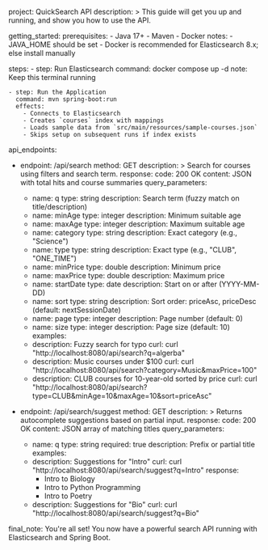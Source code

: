 project: QuickSearch API
description: >
This guide will get you up and running, and show you how to use the API.

getting_started:
prerequisites: - Java 17+ - Maven - Docker
notes: - JAVA_HOME should be set - Docker is recommended for Elasticsearch 8.x; else install manually

steps: - step: Run Elasticsearch
command: docker compose up -d
note: Keep this terminal running

    - step: Run the Application
      command: mvn spring-boot:run
      effects:
        - Connects to Elasticsearch
        - Creates `courses` index with mappings
        - Loads sample data from `src/main/resources/sample-courses.json`
        - Skips setup on subsequent runs if index exists

api_endpoints:

- endpoint: /api/search
  method: GET
  description: >
  Search for courses using filters and search term.
  response:
  code: 200 OK
  content: JSON with total hits and course summaries
  query_parameters:

  - name: q
    type: string
    description: Search term (fuzzy match on title/description)
  - name: minAge
    type: integer
    description: Minimum suitable age
  - name: maxAge
    type: integer
    description: Maximum suitable age
  - name: category
    type: string
    description: Exact category (e.g., "Science")
  - name: type
    type: string
    description: Exact type (e.g., "CLUB", "ONE_TIME")
  - name: minPrice
    type: double
    description: Minimum price
  - name: maxPrice
    type: double
    description: Maximum price
  - name: startDate
    type: date
    description: Start on or after (YYYY-MM-DD)
  - name: sort
    type: string
    description: Sort order: priceAsc, priceDesc (default: nextSessionDate)
  - name: page
    type: integer
    description: Page number (default: 0)
  - name: size
    type: integer
    description: Page size (default: 10)
    examples:
  - description: Fuzzy search for typo
    curl: curl "http://localhost:8080/api/search?q=algerba"
  - description: Music courses under $100
    curl: curl "http://localhost:8080/api/search?category=Music&maxPrice=100"
  - description: CLUB courses for 10-year-old sorted by price
    curl: curl "http://localhost:8080/api/search?type=CLUB&minAge=10&maxAge=10&sort=priceAsc"

- endpoint: /api/search/suggest
  method: GET
  description: >
  Returns autocomplete suggestions based on partial input.
  response:
  code: 200 OK
  content: JSON array of matching titles
  query_parameters:
  - name: q
    type: string
    required: true
    description: Prefix or partial title
    examples:
  - description: Suggestions for "Intro"
    curl: curl "http://localhost:8080/api/search/suggest?q=Intro"
    response:
    - Intro to Biology
    - Intro to Python Programming
    - Intro to Poetry
  - description: Suggestions for "Bio"
    curl: curl "http://localhost:8080/api/search/suggest?q=Bio"

final_note: You're all set! You now have a powerful search API running with Elasticsearch and Spring Boot.
